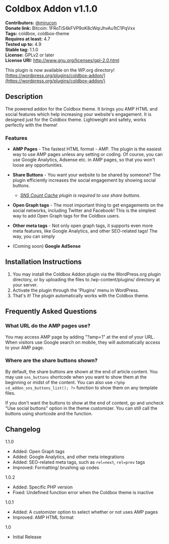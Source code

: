 # Coldbox Addon v1.1.0
**Contributors:** [@mirucon](https://profiles.wordpress.org/mirucon/)    
**Donate link:** Bitcoin: 1FRoTiS4kFVP9oK8cWqrJhvAu1tC1PqVxx  
**Tags:** coldbox, coldbox-theme  
**Requires at least:** 4.7  
**Tested up to:** 4.9  
**Stable tag:** 1.1.0  
**License:** GPLv2 or later  
**License URI:** http://www.gnu.org/licenses/gpl-2.0.html

This plugin is now available on the WP.org directory! [https://wordpress.org/plugins/coldbox-addon/](https://wordpress.org/plugins/coldbox-addon/)


## Description

The powered addon for the Coldbox theme. It brings you AMP HTML and social features which help increasing your website's engagement. It is designed just for the Coldbox theme. Lightweight and safety, works perfectly with the theme!

### Features

* **AMP Pages** - The fastest HTML format - AMP. The plugin is the easiest way to use AMP pages unless any setting or coding. Of course, you can use Google Analytics, Adsense etc. in AMP pages, so that you won't loose any opportunities.

* **Share Buttons** - You want your website to be shared by someone? The plugin efficiently increases the social engagement by showing social buttons.

  * *[SNS Count Cache](https://wordpress.org/plugins/sns-count-cache/) plugin is required to use share buttons.*
  
* **Open Graph tags** - The most important thing to get engagements on the social networks, including Twitter and Facebook! This is the simplest way to add Open Graph tags for the Coldbox users.

* **Other meta tags** - Not only open graph tags, it supports even more meta features, like Google Analytics, and other SEO-related tags! The way, you can simply

* (Coming soon) **Google AdSense**


## Installation Instructions

1. You may install the Coldbox Addon plugin via the WordPress.org plugin directory, or by uploading the files to /wp-content/plugins/ directory at your server.
1. Activate the plugin through the 'Plugins' menu in WordPress.
1. That's it! The plugin automatically works with the Coldbox theme.

## Frequently Asked Questions

### What URL do the AMP pages use?

You may access AMP page by adding "?amp=1" at the end of your URL. When visitors use Google search on mobile, they will automatically access to your AMP page.

### Where are the share buttons shown?

By default, the share buttons are shown at the end of article content. You may use `sns_buttons` shortcode when you want to show them at the beginning or midst of the content.
You can also use `<?php cd_addon_sns_buttons_list(); ?>` function to show them on any template files.

If you don't want the buttons to show at the end of content, go and uncheck "Use social buttons" option in the theme customizer. You can still call the buttons using shortcode and the function.

## Changelog

1.1.0

* Added: Open Graph tags
* Added: Google Analytics, and other meta integrations
* Added: SEO-related meta tags, such as `rel=next`, `rel=prev` tags
* Improved: Formatting/ brushing up codes

1.0.2
* Added: Specific PHP version
* Fixed: Undefined function error when the Coldbox theme is inactive

1.0.1
* Added: A customizer option to select whether or not uses AMP pages
* Improved: AMP HTML format

1.0

* Initial Release
